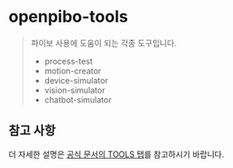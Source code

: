 # openpibo-tools

> 파이보 사용에 도움이 되는 각종 도구입니다.
>
> - process-test
> - motion-creator
> - device-simulator
> - vision-simulator
> - chatbot-simulator

## 참고 사항
더 자세한 설명은 [공식 문서의 TOOLS 탭](https://themakerrobot.github.io/openpibo-python/build/html/tools/process_test.html)를 참고하시기 바랍니다.
